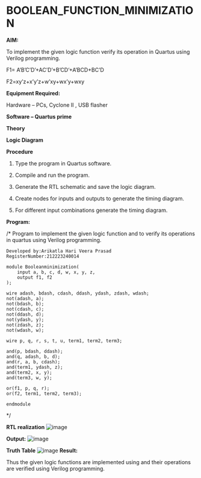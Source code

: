 # BOOLEAN_FUNCTION_MINIMIZATION

**AIM:**

To implement the given logic function verify its operation in Quartus using Verilog programming.

F1= A’B’C’D’+AC’D’+B’CD’+A’BCD+BC’D 

F2=xy’z+x’y’z+w’xy+wx’y+wxy

**Equipment Required:**

Hardware – PCs, Cyclone II , USB flasher

**Software – Quartus prime**

**Theory**

**Logic Diagram**

**Procedure**

1.	Type the program in Quartus software.

2.	Compile and run the program.

3.	Generate the RTL schematic and save the logic diagram.

4.	Create nodes for inputs and outputs to generate the timing diagram.

5.	For different input combinations generate the timing diagram.


**Program:**

/* Program to implement the given logic function and to verify its operations in quartus using Verilog programming. 
```
Developed by:Arikatla Hari Veera Prasad
RegisterNumber:212223240014
```
```
module Booleanminimization(
    input a, b, c, d, w, x, y, z,
    output f1, f2
);

wire adash, bdash, cdash, ddash, ydash, zdash, wdash;
not(adash, a);
not(bdash, b);
not(cdash, c);
not(ddash, d);
not(ydash, y);
not(zdash, z);
not(wdash, w);

wire p, q, r, s, t, u, term1, term2, term3;

and(p, bdash, ddash);
and(q, adash, b, d);
and(r, a, b, cdash);
and(term1, ydash, z);
and(term2, x, y);
and(term3, w, y);

or(f1, p, q, r);
or(f2, term1, term2, term3);

endmodule
```
*/


**RTL realization**
![image](https://github.com/Hariveeraprasad-2006/BOOLEAN_FUNCTION_MINIMIZATION/assets/145049988/c4ccc351-335d-4f44-9673-512f1d2a0dd5)

**Output:**
![image](https://github.com/Hariveeraprasad-2006/BOOLEAN_FUNCTION_MINIMIZATION/assets/145049988/b5613c8c-d088-4737-8149-18af1386c27a)

**Truth Table**
![image](https://github.com/Hariveeraprasad-2006/BOOLEAN_FUNCTION_MINIMIZATION/assets/145049988/c7456d0f-f32f-48db-a57f-59201c375c5c)
**Result:**

Thus the given logic functions are implemented using and their operations are verified using Verilog programming.

